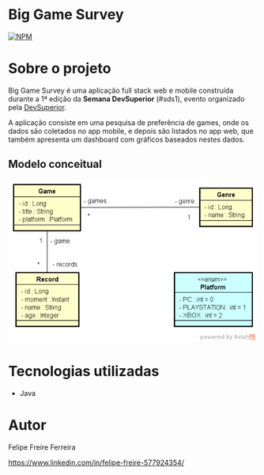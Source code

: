 # Big Game Survey 
[![NPM](https://img.shields.io/npm/l/react)](https://github.com/Felipe7f/desafio-biblioteca-java/blob/master/LICENSE)

# Sobre o projeto

Big Game Survey é uma aplicação full stack web e mobile construída durante a 1ª edição da **Semana DevSuperior** (#sds1), evento organizado pela [DevSuperior](https://devsuperior.com "Site da DevSuperior").

A aplicação consiste em uma pesquisa de preferência de games, onde os dados são coletados no app mobile, e depois são listados no app web, que também apresenta um dashboard com gráficos baseados nestes dados.

## Modelo conceitual
![Modelo Conceitual](https://github.com/acenelio/assets/raw/main/sds1/modelo-conceitual.png)

# Tecnologias utilizadas
- Java

# Autor

Felipe Freire Ferreira

https://www.linkedin.com/in/felipe-freire-577924354/
